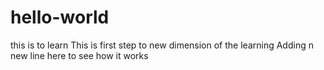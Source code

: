 # hello-world
this is to learn
This is first step to new dimension of the learning
Adding n new line here to see how it works
